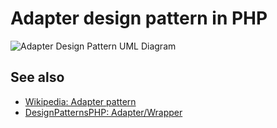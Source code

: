 # Adapter design pattern in PHP

![Adapter Design Pattern UML Diagram](https://assets.php.earth/docs/oop/design-patterns/structural/adapter.png "Adapter Design Pattern UML Diagram")

## See also

* [Wikipedia: Adapter pattern](http://en.wikipedia.org/wiki/Adapter_pattern)
* [DesignPatternsPHP: Adapter/Wrapper](http://designpatternsphp.readthedocs.io/en/latest/Structural/Adapter/README.html)

